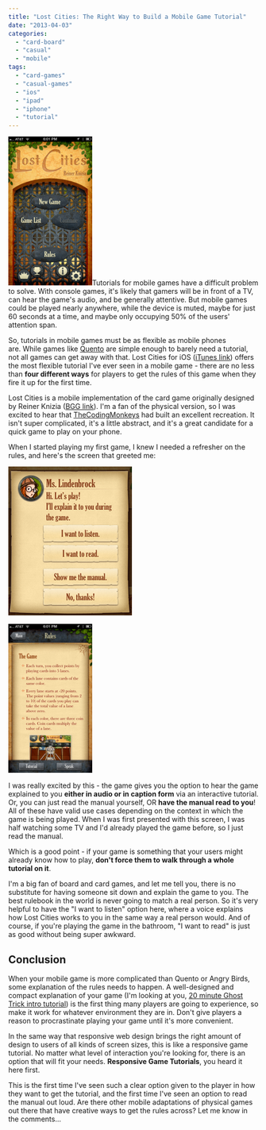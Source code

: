 ```yaml
---
title: "Lost Cities: The Right Way to Build a Mobile Game Tutorial"
date: "2013-04-03"
categories: 
  - "card-board"
  - "casual"
  - "mobile"
tags: 
  - "card-games"
  - "casual-games"
  - "ios"
  - "ipad"
  - "iphone"
  - "tutorial"
---
```


[![Title screen for Lost Cities for iOS](images/IMG_1129-169x300.png)](http://www.thatgamesux.com/wp-content/uploads/2013/04/IMG_1129.png)Tutorials for mobile games have a difficult problem to solve. With console games, it's likely that gamers will be in front of a TV, can hear the game's audio, and be generally attentive. But mobile games could be played nearly anywhere, while the device is muted, maybe for just 60 seconds at a time, and maybe only occupying 50% of the users' attention span.

So, tutorials in mobile games must be as flexible as mobile phones are. While games like [Quento](http://www.thatgamesux.com/quento-when-a-title-screen-meets-a-tutorial/ "Quento: When a Title Screen Meets a Tutorial") are simple enough to barely need a tutorial, not all games can get away with that. Lost Cities for iOS ([iTunes link](https://itunes.apple.com/us/app/lost-cities/id465062454?ls=1&mt=8)) offers the most flexible tutorial I've ever seen in a mobile game - there are no less than **four different ways** for players to get the rules of this game when they fire it up for the first time.

Lost Cities is a mobile implementation of the card game originally designed by Reiner Knizia ([BGG link](http://boardgamegeek.com/boardgame/50/lost-cities)). I'm a fan of the physical version, so I was excited to hear that [TheCodingMonkeys](http://codingmonkeys.de/) had built an excellent recreation. It isn't super complicated, it's a little abstract, and it's a great candidate for a quick game to play on your phone.

When I started playing my first game, I knew I needed a refresher on the rules, and here's the screen that greeted me:

[![Tutorial screen in Lost Cities with buttons for "I want to listen" and "I want to read"](images/IMG_1130-e1364948494685-249x300.png)](http://www.thatgamesux.com/wp-content/uploads/2013/04/IMG_1130-e1364948494685.png)

[![Rules page for Lost Cities with a Speak button at the bottom](images/IMG_1131-169x300.png)](http://www.thatgamesux.com/wp-content/uploads/2013/04/IMG_1131.png)

I was really excited by this - the game gives you the option to hear the game explained to you **either in audio or in caption form** via an interactive tutorial. Or, you can just read the manual yourself, OR **have the manual read to you**! All of these have valid use cases depending on the context in which the game is being played. When I was first presented with this screen, I was half watching some TV and I'd already played the game before, so I just read the manual.

Which is a good point - if your game is something that your users might already know how to play, **don't force them to walk through a whole tutorial on it**.

I'm a big fan of board and card games, and let me tell you, there is no substitute for having someone sit down and explain the game to you. The best rulebook in the world is never going to match a real person. So it's very helpful to have the "I want to listen" option here, where a voice explains how Lost Cities works to you in the same way a real person would. And of course, if you're playing the game in the bathroom, "I want to read" is just as good without being super awkward.

## Conclusion

When your mobile game is more complicated than Quento or Angry Birds, some explanation of the rules needs to happen. A well-designed and compact explanation of your game (I'm looking at you, [20 minute Ghost Trick intro tutorial](http://www.thatgamesux.com/mobile-games-tutorials-should-fit-mobile-attention-spans/ "Mobile Games: Tutorials Should Fit Mobile Attention Spans")) is the first thing many players are going to experience, so make it work for whatever environment they are in. Don't give players a reason to procrastinate playing your game until it's more convenient.

In the same way that responsive web design brings the right amount of design to users of all kinds of screen sizes, this is like a responsive game tutorial. No matter what level of interaction you're looking for, there is an option that will fit your needs. **Responsive Game Tutorials**, you heard it here first.

This is the first time I've seen such a clear option given to the player in how they want to get the tutorial, and the first time I've seen an option to read the manual out loud. Are there other mobile adaptations of physical games out there that have creative ways to get the rules across? Let me know in the comments...
